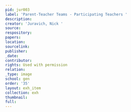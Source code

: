 ```yaml
---
pid: jur003
label: 'Parent-Teacher Teams - Participating Teachers '
description:
creator: 'Juravich, Nick '
source:
respository:
papers:
location:
sourcelink:
publisher:
_date:
contributor:
rights: Used with permission
relation:
_type: image
school: gen
order: '35'
layout: exh_item
collection: exh
thumbnail:
full:
---
```

